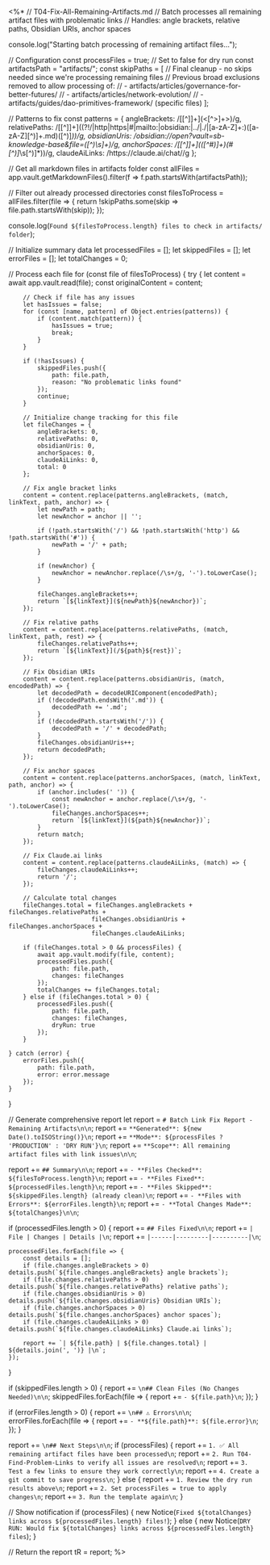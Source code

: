 <%*
// T04-Fix-All-Remaining-Artifacts.md
// Batch processes all remaining artifact files with problematic links
// Handles: angle brackets, relative paths, Obsidian URIs, anchor spaces

console.log("Starting batch processing of remaining artifact files...");

// Configuration
const processFiles = true; // Set to false for dry run
const artifactsPath = "artifacts/";
const skipPaths = [
    // Final cleanup - no skips needed since we're processing remaining files
    // Previous broad exclusions removed to allow processing of:
    // - artifacts/articles/governance-for-better-futures/
    // - artifacts/articles/network-evolution/ 
    // - artifacts/guides/dao-primitives-framework/ (specific files)
];

// Patterns to fix
const patterns = {
    angleBrackets: /\[[^\]]+\]\(<[^>]+>\)/g,
    relativePaths: /\[[^\]]+\]\((?!\/|http|https|#|mailto:|obsidian:|\.\.\/|\.\/|[a-zA-Z]+:)([a-zA-Z][^)]+\.md)([^)]*)\)/g,
    obsidianUris: /obsidian:\/\/open\?vault=sb-knowledge-base&file=([^)\s]+)/g,
    anchorSpaces: /\[[^\]]+\]\(([^#)]+)(#[^)]*\s[^)]*)\)/g,
    claudeAiLinks: /https:\/\/claude\.ai\/chat\//g
};

// Get all markdown files in artifacts folder
const allFiles = app.vault.getMarkdownFiles().filter(f => f.path.startsWith(artifactsPath));

// Filter out already processed directories
const filesToProcess = allFiles.filter(file => {
    return !skipPaths.some(skip => file.path.startsWith(skip));
});

console.log(`Found ${filesToProcess.length} files to check in artifacts/ folder`);

// Initialize summary data
let processedFiles = [];
let skippedFiles = [];
let errorFiles = [];
let totalChanges = 0;

// Process each file
for (const file of filesToProcess) {
    try {
        let content = await app.vault.read(file);
        const originalContent = content;
        
        // Check if file has any issues
        let hasIssues = false;
        for (const [name, pattern] of Object.entries(patterns)) {
            if (content.match(pattern)) {
                hasIssues = true;
                break;
            }
        }
        
        if (!hasIssues) {
            skippedFiles.push({
                path: file.path,
                reason: "No problematic links found"
            });
            continue;
        }
        
        // Initialize change tracking for this file
        let fileChanges = {
            angleBrackets: 0,
            relativePaths: 0,
            obsidianUris: 0,
            anchorSpaces: 0,
            claudeAiLinks: 0,
            total: 0
        };
        
        // Fix angle bracket links
        content = content.replace(patterns.angleBrackets, (match, linkText, path, anchor) => {
            let newPath = path;
            let newAnchor = anchor || '';
            
            if (!path.startsWith('/') && !path.startsWith('http') && !path.startsWith('#')) {
                newPath = '/' + path;
            }
            
            if (newAnchor) {
                newAnchor = newAnchor.replace(/\s+/g, '-').toLowerCase();
            }
            
            fileChanges.angleBrackets++;
            return `[${linkText}](${newPath}${newAnchor})`;
        });
        
        // Fix relative paths
        content = content.replace(patterns.relativePaths, (match, linkText, path, rest) => {
            fileChanges.relativePaths++;
            return `[${linkText}](/${path}${rest})`;
        });
        
        // Fix Obsidian URIs
        content = content.replace(patterns.obsidianUris, (match, encodedPath) => {
            let decodedPath = decodeURIComponent(encodedPath);
            if (!decodedPath.endsWith('.md')) {
                decodedPath += '.md';
            }
            if (!decodedPath.startsWith('/')) {
                decodedPath = '/' + decodedPath;
            }
            fileChanges.obsidianUris++;
            return decodedPath;
        });
        
        // Fix anchor spaces
        content = content.replace(patterns.anchorSpaces, (match, linkText, path, anchor) => {
            if (anchor.includes(' ')) {
                const newAnchor = anchor.replace(/\s+/g, '-').toLowerCase();
                fileChanges.anchorSpaces++;
                return `[${linkText}](${path}${newAnchor})`;
            }
            return match;
        });
        
        // Fix Claude.ai links
        content = content.replace(patterns.claudeAiLinks, (match) => {
            fileChanges.claudeAiLinks++;
            return '/';
        });
        
        // Calculate total changes
        fileChanges.total = fileChanges.angleBrackets + fileChanges.relativePaths + 
                           fileChanges.obsidianUris + fileChanges.anchorSpaces + 
                           fileChanges.claudeAiLinks;
        
        if (fileChanges.total > 0 && processFiles) {
            await app.vault.modify(file, content);
            processedFiles.push({
                path: file.path,
                changes: fileChanges
            });
            totalChanges += fileChanges.total;
        } else if (fileChanges.total > 0) {
            processedFiles.push({
                path: file.path,
                changes: fileChanges,
                dryRun: true
            });
        }
        
    } catch (error) {
        errorFiles.push({
            path: file.path,
            error: error.message
        });
    }
}

// Generate comprehensive report
let report = `# Batch Link Fix Report - Remaining Artifacts\n\n`;
report += `**Generated**: ${new Date().toISOString()}\n`;
report += `**Mode**: ${processFiles ? 'PRODUCTION' : 'DRY RUN'}\n`;
report += `**Scope**: All remaining artifact files with link issues\n\n`;

report += `## Summary\n\n`;
report += `- **Files Checked**: ${filesToProcess.length}\n`;
report += `- **Files Fixed**: ${processedFiles.length}\n`;
report += `- **Files Skipped**: ${skippedFiles.length} (already clean)\n`;
report += `- **Files with Errors**: ${errorFiles.length}\n`;
report += `- **Total Changes Made**: ${totalChanges}\n\n`;

if (processedFiles.length > 0) {
    report += `## Files Fixed\n\n`;
    report += `| File | Changes | Details |\n`;
    report += `|------|---------|----------|\n`;
    
    processedFiles.forEach(file => {
        const details = [];
        if (file.changes.angleBrackets > 0) details.push(`${file.changes.angleBrackets} angle brackets`);
        if (file.changes.relativePaths > 0) details.push(`${file.changes.relativePaths} relative paths`);
        if (file.changes.obsidianUris > 0) details.push(`${file.changes.obsidianUris} Obsidian URIs`);
        if (file.changes.anchorSpaces > 0) details.push(`${file.changes.anchorSpaces} anchor spaces`);
        if (file.changes.claudeAiLinks > 0) details.push(`${file.changes.claudeAiLinks} Claude.ai links`);
        
        report += `| ${file.path} | ${file.changes.total} | ${details.join(', ')} |\n`;
    });
}

if (skippedFiles.length > 0) {
    report += `\n## Clean Files (No Changes Needed)\n\n`;
    skippedFiles.forEach(file => {
        report += `- ${file.path}\n`;
    });
}

if (errorFiles.length > 0) {
    report += `\n## ⚠️ Errors\n\n`;
    errorFiles.forEach(file => {
        report += `- **${file.path}**: ${file.error}\n`;
    });
}

report += `\n## Next Steps\n\n`;
if (processFiles) {
    report += `1. ✅ All remaining artifact files have been processed\n`;
    report += `2. Run T04-Find-Problem-Links to verify all issues are resolved\n`;
    report += `3. Test a few links to ensure they work correctly\n`;
    report += `4. Create a git commit to save progress\n`;
} else {
    report += `1. Review the dry run results above\n`;
    report += `2. Set processFiles = true to apply changes\n`;
    report += `3. Run the template again\n`;
}

// Show notification
if (processFiles) {
    new Notice(`Fixed ${totalChanges} links across ${processedFiles.length} files!`);
} else {
    new Notice(`DRY RUN: Would fix ${totalChanges} links across ${processedFiles.length} files`);
}

// Return the report
tR = report;
%>